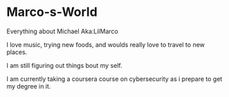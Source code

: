 # Marco-s-World
Everything about Michael Aka:LilMarco

I love music, trying new foods, and woulds really love to travel to new places.

I am still figuring out things bout my self.

I am currently taking a coursera course on cybersecurity as i prepare to get my degree in it.
